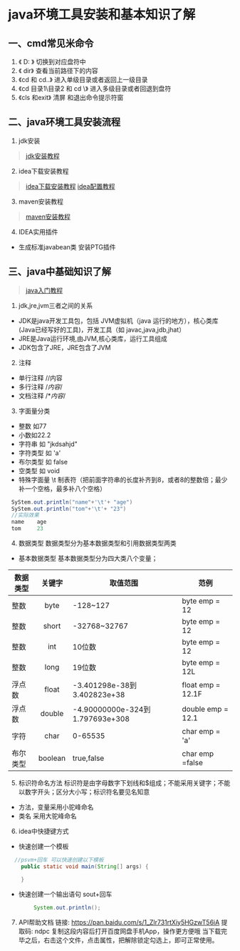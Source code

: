 # java环境工具安装和基本知识了解

## 一、cmd常见米命令
1. 《 D: 》 切换到对应盘符中
2. 《 dir》 查看当前路径下的内容
3. 《cd  和 cd..》 进入单级目录或者返回上一级目录
4. 《cd 目录1\目录2 和 cd \》 进入多级目录或者回退到盘符
5. 《cls 和exit》 清屏 和退出命令提示符窗
## 二、java环境工具安装流程
1. jdk安装
> [jdk安装教程](https://blog.csdn.net/weixin_44778232/article/details/124610021)
2. idea下载安装教程
> [idea下载安装教程](https://blog.csdn.net/ACE_U_005A/article/details/114882838)
> [idea配置教程](https://blog.csdn.net/ACE_U_005A/article/details/125552411)
3. maven安装教程
> [maven安装教程](https://blog.csdn.net/u012660464/article/details/114113349)
4. IDEA实用插件
- 生成标准javabean类  安装PTG插件
## 三、java中基础知识了解
> [java入门教程](https://www.bilibili.com/video/BV17F411T7Ao/?spm_id_from=333.337.search-card.all.click&vd_source=ee23caf8ba13ec874dfa7f165dce3c31)
1. jdk,jre,jvm三者之间的关系
 - JDK是java开发工具包，包括 JVM虚拟机（java 运行的地方），核心类库(Java已经写好的工具)，开发工具（如 javac,java,jdb,jhat）
 - JRE是Java运行环境,由JVM,核心类库，运行工具组成
 - JDK包含了JRE，JRE包含了JVM
2. 注释
- 单行注释 //内容
- 多行注释 /*内容*/
- 文档注释  /**内容*/
3. 字面量分类
- 整数 如77
- 小数如22.2
- 字符串 如 "jkdsahjd"
- 字符类型 如 'a'
- 布尔类型 如 false
- 空类型 如 void
- 特殊字面量 \t 制表符（把前面字符串的长度补齐到8，或者8的整数倍；最少补一个空格，最多补八个空格）
```java
 SyStem.out.println("name"+'\t'+ "age")
 SyStem.out.println("tom"+'\t'+ "23")
 //实际效果
 name    age
 tom     23
```
4. 数据类型
数据类型分为基本数据类型和引用数据类型两类
- 基本数据类型
基本数据类型分为四大类八个变量；

 | 数据类型 | 关键字 |     取值范围     | 范例|
 | -------  | :-----: | -------  | ------|
 | 整数  | byte | -128~127  |  byte emp = 12
 | 整数  | short | -32768~32767  |  byte emp = 12
 | 整数  | int  | 10位数  |  byte emp = 12
 | 整数  | long | 19位数  |  byte emp = 12L
 | 浮点数  | float | -3.401298e-38到3.402823e+38  |  float emp = 12.1F
 | 浮点数  | double | -4.90000000e-324到1.797693e+308  |  double emp = 12.1
 | 字符  | char | 0-65535  |  char emp = 'a'
 | 布尔类型  | boolean | true,false  |  char emp =false
5. 标识符命名方法
标识符是由字母数字下划线和$组成；不能采用关键字；不能以数字开头；区分大小写；标识符名要见名知意
- 方法，变量采用小驼峰命名
- 类名 采用大驼峰命名
6. idea中快捷键方式
-  快速创建一个模板
```java
  //psvm+回车 可以快速创建以下模板
    public static void main(String[] args) {

    }
```
- 快速创建一个输出语句 sout+回车
```java
        System.out.println();
```
7. API帮助文档
链接: https://pan.baidu.com/s/1_Zlr731rtXiy5HGzwT56iA 提取码: ndpc 复制这段内容后打开百度网盘手机App，操作更方便哦
当下载完毕之后，右击这个文件，点击属性，把解除锁定勾选上，即可正常使用。
